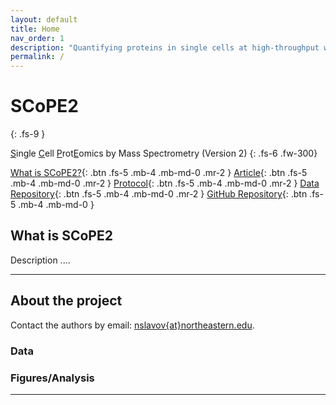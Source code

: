 ```yaml
---
layout: default
title: Home
nav_order: 1
description: "Quantifying proteins in single cells at high-throughput with SCoPE2"
permalink: /
---
```


# **SCoPE2**
{: .fs-9 }

<u>S</u>ingle <u>C</u>ell <u>P</u>rot<u>E</u>omics by Mass Spectrometry (Version 2)
{: .fs-6 .fw-300}

[What is SCoPE2?](#getting-started){: .btn .fs-5 .mb-4 .mb-md-0 .mr-2 }
[Article](https://pubs.acs.org/doi/10.1021/acs.jproteome.9b00039){: .btn .fs-5 .mb-4 .mb-md-0 .mr-2 }
[Protocol](https://github.com/SlavovLab/DO-MS/releases/latest){: .btn .fs-5 .mb-4 .mb-md-0 .mr-2 } 
[Data Repository](https://github.com/SlavovLab/DO-MS/releases/latest){: .btn .fs-5 .mb-4 .mb-md-0 .mr-2 } 
[GitHub Repository](https://github.com/SlavovLab/SCoPE2){: .btn .fs-5 .mb-4 .mb-md-0 }


## What is SCoPE2

Description .... 

------------

## About the project

<!--
DART-ID is a project developed in the [Slavov Laboratory](https://web.northeastern.edu/slavovlab/) at [Northeastern University](https://www.northeastern.edu/) [Bioengineering](http://www.bioe.neu.edu/), and was authored by [Harrison Specht](hspekt.github.io), [Ed Emmott](https://edemmott.co.uk), [David Perlman], [Toni Koller], and [Nikolai Slavov](https://web.northeastern.edu/slavovlab/).
-->

Contact the authors by email: [nslavov\{at\}northeastern.edu](mailto:nslavov@northeastern.edu).

### Data

<!--
All data used for the manuscript is available on [UCSD's MassIVE Repository](https://massive.ucsd.edu/ProteoSAFe/dataset.jsp?task=ed5a1ab37dc34985bbedbf3d9a945535)
-->

### Figures/Analysis

<!--
Scripts for the figures in the DART-ID manuscript are available in a separate GitHub repository, [https://github.com/SlavovLab/DART-ID_2018](https://github.com/SlavovLab/DART-ID_2018) 
-->

-------------